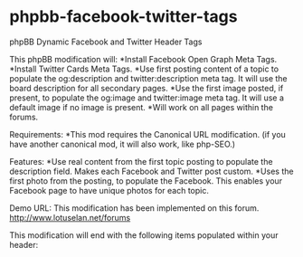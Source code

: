 phpbb-facebook-twitter-tags
===========================

phpBB Dynamic Facebook and Twitter Header Tags


This phpBB modification will:
*Install Facebook Open Graph Meta Tags.
*Install Twitter Cards Meta Tags.
*Use first posting content of a topic to populate the og:description and twitter:description meta tag. It will use the board description for all secondary pages.
*Use the first image posted, if present, to populate the og:image and twitter:image meta tag. It will use a default image if no image is present.
*Will work on all pages within the forums.

Requirements: 
*This mod requires the Canonical URL modification. (if you have another canonical mod, it will also work, like php-SEO.)

Features:
*Use real content from the first topic posting to populate the description field. Makes each Facebook and Twitter post custom.
*Uses the first photo from the posting, to populate the Facebook. This enables your Facebook page to have unique photos for each topic.

Demo URL: This modification has been implemented on this forum. http://www.lotuselan.net/forums 

This modification will end with the following items populated within your header:
<meta property="og:locale" content="" />
<meta property="og:locale:alternate" content="" />
<meta property="og:type" content="" />
<meta property="og:title" content="" />
<meta property="og:url" content="" />
<meta property="og:site_name" content="" />
<meta property="og:description" content=""/>
<meta property="og:image" content="" />
<meta name="twitter:card" content="" />
<meta name="twitter:url" content="" />
<meta name="twitter:title" content="" />
<meta name="twitter:description" content=""/>
<meta name="twitter:image" content="" />
